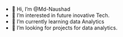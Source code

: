 - 👋 Hi, I’m @Md-Naushad
- 👀 I’m interested in future inovative Tech.
- 🌱 I’m currently learning data Analytics
- 💞️ I’m looking for projects for data analytics.

<!---
Md-Naushad/Md-Naushad is a ✨ special ✨ repository because its `README.md` (this file) appears on your GitHub profile.
You can click the Preview link to take a look at your changes.
--->
